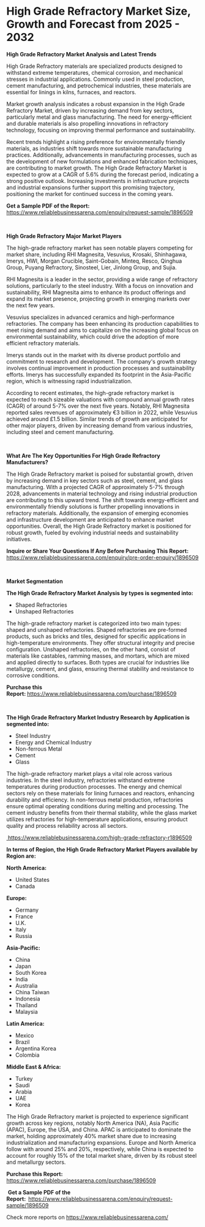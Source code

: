 <p><h1>High Grade Refractory Market Size, Growth and Forecast from 2025 - 2032</h1></p><p><strong>High Grade Refractory Market Analysis and Latest Trends</strong></p>
<p><p>High Grade Refractory materials are specialized products designed to withstand extreme temperatures, chemical corrosion, and mechanical stresses in industrial applications. Commonly used in steel production, cement manufacturing, and petrochemical industries, these materials are essential for linings in kilns, furnaces, and reactors. </p><p>Market growth analysis indicates a robust expansion in the High Grade Refractory Market, driven by increasing demand from key sectors, particularly metal and glass manufacturing. The need for energy-efficient and durable materials is also propelling innovations in refractory technology, focusing on improving thermal performance and sustainability. </p><p>Recent trends highlight a rising preference for environmentally friendly materials, as industries shift towards more sustainable manufacturing practices. Additionally, advancements in manufacturing processes, such as the development of new formulations and enhanced fabrication techniques, are contributing to market growth. The High Grade Refractory Market is expected to grow at a CAGR of 5.6% during the forecast period, indicating a strong positive outlook. Increasing investments in infrastructure projects and industrial expansions further support this promising trajectory, positioning the market for continued success in the coming years.</p></p>
<p><strong>Get a Sample PDF of the Report:&nbsp;</strong> <a href="https://www.reliablebusinessarena.com/enquiry/request-sample/1896509?utm_campaign=3497&utm_medium=2&utm_source=Github&utm_content=ia&utm_term=28032025&utm_id=high-grade-refractory">https://www.reliablebusinessarena.com/enquiry/request-sample/1896509</a></p>
<p>&nbsp;</p>
<p><strong>High Grade Refractory Major Market Players</strong></p>
<p><p>The high-grade refractory market has seen notable players competing for market share, including RHI Magnesita, Vesuvius, Krosaki, Shinhagawa, Imerys, HWI, Morgan Crucible, Saint-Gobain, Minteq, Resco, Qinghua Group, Puyang Refractory, Sinosteel, Lier, Jinlong Group, and Sujia. </p><p>RHI Magnesita is a leader in the sector, providing a wide range of refractory solutions, particularly to the steel industry. With a focus on innovation and sustainability, RHI Magnesita aims to enhance its product offerings and expand its market presence, projecting growth in emerging markets over the next few years.</p><p>Vesuvius specializes in advanced ceramics and high-performance refractories. The company has been enhancing its production capabilities to meet rising demand and aims to capitalize on the increasing global focus on environmental sustainability, which could drive the adoption of more efficient refractory materials. </p><p>Imerys stands out in the market with its diverse product portfolio and commitment to research and development. The company's growth strategy involves continual improvement in production processes and sustainability efforts. Imerys has successfully expanded its footprint in the Asia-Pacific region, which is witnessing rapid industrialization. </p><p>According to recent estimates, the high-grade refractory market is expected to reach sizeable valuations with compound annual growth rates (CAGR) of around 5-7% over the next five years. Notably, RHI Magnesita reported sales revenues of approximately €3 billion in 2022, while Vesuvius achieved around £1.5 billion. Similar trends of growth are anticipated for other major players, driven by increasing demand from various industries, including steel and cement manufacturing.</p></p>
<p>&nbsp;</p>
<p><strong>What Are The Key Opportunities For High Grade Refractory Manufacturers?</strong></p>
<p><p>The High Grade Refractory market is poised for substantial growth, driven by increasing demand in key sectors such as steel, cement, and glass manufacturing. With a projected CAGR of approximately 5-7% through 2028, advancements in material technology and rising industrial production are contributing to this upward trend. The shift towards energy-efficient and environmentally friendly solutions is further propelling innovations in refractory materials. Additionally, the expansion of emerging economies and infrastructure development are anticipated to enhance market opportunities. Overall, the High Grade Refractory market is positioned for robust growth, fueled by evolving industrial needs and sustainability initiatives.</p></p>
<p><strong>Inquire or Share Your Questions If Any Before Purchasing This Report:</strong> <a href="https://www.reliablebusinessarena.com/enquiry/pre-order-enquiry/1896509?utm_campaign=3497&utm_medium=2&utm_source=Github&utm_content=ia&utm_term=28032025&utm_id=high-grade-refractory">https://www.reliablebusinessarena.com/enquiry/pre-order-enquiry/1896509</a></p>
<p>&nbsp;</p>
<p><strong>Market Segmentation</strong></p>
<p><strong>The High Grade Refractory Market Analysis by types is segmented into:</strong></p>
<p><ul><li>Shaped Refractories</li><li>Unshaped Refractories</li></ul></p>
<p><p>The high-grade refractory market is categorized into two main types: shaped and unshaped refractories. Shaped refractories are pre-formed products, such as bricks and tiles, designed for specific applications in high-temperature environments. They offer structural integrity and precise configuration. Unshaped refractories, on the other hand, consist of materials like castables, ramming masses, and mortars, which are mixed and applied directly to surfaces. Both types are crucial for industries like metallurgy, cement, and glass, ensuring thermal stability and resistance to corrosive conditions.</p></p>
<p><strong>Purchase this Report:&nbsp;</strong><a href="https://www.reliablebusinessarena.com/purchase/1896509?utm_campaign=3497&utm_medium=2&utm_source=Github&utm_content=ia&utm_term=28032025&utm_id=high-grade-refractory">https://www.reliablebusinessarena.com/purchase/1896509</a></p>
<p>&nbsp;</p>
<p><strong>The High Grade Refractory Market Industry Research by Application is segmented into:</strong></p>
<p><ul><li>Steel Industry</li><li>Energy and Chemical Industry</li><li>Non-ferrous Metal</li><li>Cement</li><li>Glass</li></ul></p>
<p><p>The high-grade refractory market plays a vital role across various industries. In the steel industry, refractories withstand extreme temperatures during production processes. The energy and chemical sectors rely on these materials for lining furnaces and reactors, enhancing durability and efficiency. In non-ferrous metal production, refractories ensure optimal operating conditions during melting and processing. The cement industry benefits from their thermal stability, while the glass market utilizes refractories for high-temperature applications, ensuring product quality and process reliability across all sectors.</p></p>
<p><a href="https://www.reliablebusinessarena.com/high-grade-refractory-r1896509?utm_campaign=3497&utm_medium=2&utm_source=Github&utm_content=ia&utm_term=28032025&utm_id=high-grade-refractory">&nbsp;https://www.reliablebusinessarena.com/high-grade-refractory-r1896509</a></p>
<p><strong>In terms of Region, the High Grade Refractory Market Players available by Region are:</strong></p>
<p>
    <p> <strong> North America: </strong>
        <ul>
            <li>United States</li>
            <li>Canada</li>
        </ul>
        </p> 
    <p> <strong> Europe: </strong>
        <ul>
            <li>Germany</li>
            <li>France</li>
            <li>U.K.</li>
            <li>Italy</li>
            <li>Russia</li>
        </ul>
        </p> 
    <p> <strong> Asia-Pacific: </strong>
        <ul>
            <li>China</li>
            <li>Japan</li>
            <li>South Korea</li>
            <li>India</li>
            <li>Australia</li>
            <li>China Taiwan</li>
            <li>Indonesia</li>
            <li>Thailand</li>
            <li>Malaysia</li>
        </ul>
        </p> 
    <p> <strong> Latin America: </strong>
        <ul>
            <li>Mexico</li>
            <li>Brazil</li>
            <li>Argentina Korea</li>
            <li>Colombia</li>
        </ul>
        </p> 
    <p> <strong> Middle East & Africa: </strong>
        <ul>
            <li>Turkey</li>
            <li>Saudi</li>
            <li>Arabia</li>
            <li>UAE</li>
            <li>Korea</li>
        </ul>
    </p>
    </p>
<p><p>The High Grade Refractory market is projected to experience significant growth across key regions, notably North America (NA), Asia Pacific (APAC), Europe, the USA, and China. APAC is anticipated to dominate the market, holding approximately 40% market share due to increasing industrialization and manufacturing expansions. Europe and North America follow with around 25% and 20%, respectively, while China is expected to account for roughly 15% of the total market share, driven by its robust steel and metallurgy sectors.</p></p>
<p><strong>Purchase this Report: </strong><a href="https://www.reliablebusinessarena.com/purchase/1896509?utm_campaign=3497&utm_medium=2&utm_source=Github&utm_content=ia&utm_term=28032025&utm_id=high-grade-refractory">https://www.reliablebusinessarena.com/purchase/1896509</a></p>
<p>&nbsp;<strong>Get a Sample PDF of the Report:&nbsp;&nbsp;</strong><a href="https://www.reliablebusinessarena.com/enquiry/request-sample/1896509?utm_campaign=3497&utm_medium=2&utm_source=Github&utm_content=ia&utm_term=28032025&utm_id=high-grade-refractory">https://www.reliablebusinessarena.com/enquiry/request-sample/1896509</a></p>
<p><strong></strong></p>
<p>Check more reports on <a href="https://www.reliablebusinessarena.com/?utm_campaign=3497&utm_medium=2&utm_source=Github&utm_content=ia&utm_term=28032025&utm_id=high-grade-refractory">https://www.reliablebusinessarena.com/</a></p>